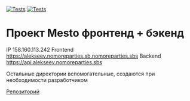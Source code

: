 [![Tests](../../actions/workflows/tests-13-sprint.yml/badge.svg)](../../actions/workflows/tests-13-sprint.yml) [![Tests](../../actions/workflows/tests-14-sprint.yml/badge.svg)](../../actions/workflows/tests-14-sprint.yml)
# Проект Mesto фронтенд + бэкенд

IP  158.160.113.242
Frontend  https://alekseev.nomoreparties.sb.nomoreparties.sbs
Backend  https://api.alekseev.nomoreparties.sbs

Остальные директории вспомогательные, создаются при необходимости разработчиком

[Репозиторий](https://github.com/Alekseev-Aleksandr/react-mesto-api-full-gha)
